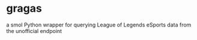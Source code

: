 # gragas
a smol Python wrapper for querying League of Legends eSports data from the unofficial endpoint
